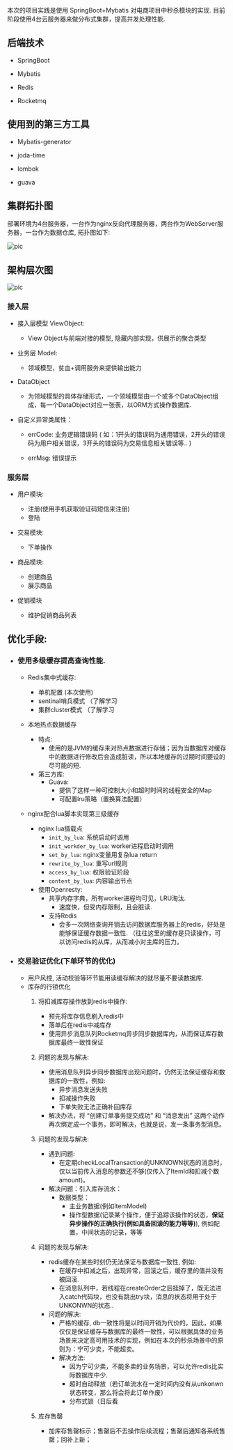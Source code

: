 本次的项目实践是使用 SpringBoot+Mybatis 对电商项目中秒杀模块的实现. 目前阶段使用4台云服务器来做分布式集群，提高并发处理性能.

## 后端技术

- SpringBoot

- Mybatis

- Redis

- Rocketmq

## 使用到的第三方工具

- Mybatis-generator

- joda-time

- lombok

- guava

## 集群拓扑图

部署环境为4台服务器，一台作为nginx反向代理服务器，两台作为WebServer服务器，一台作为数据仓库, 拓扑图如下:

![pic](https://ae01.alicdn.com/kf/Hcb1e9d3507b840dd8efad801f4fe5d67r.png)

## 架构层次图
![pic](https://ae01.alicdn.com/kf/Ha41f99ff143a42099dfc4082cddfc8425.png)


### 接入层
- 接入层模型 ViewObject: 
    - View Object与前端对接的模型, 隐藏内部实现，供展示的聚合类型
- 业务层 Model: 
    - 领域模型，贫血+调用服务来提供输出能力
- DataObject 
    - 为领域模型的具体存储形式，一个领域模型由一个或多个DataObject组成，每一个DataObject对应一张表，以ORM方式操作数据库.

- 自定义异常类属性：
    - errCode: 业务逻辑错误码 ( 如：1开头的错误码为通用错误，2开头的错误码为用户相关错误，3开头的错误码为交易信息相关错误等.. )

    - errMsg: 错误提示

### 服务层

- 用户模块:
    - 注册(使用手机获取验证码短信来注册)
    - 登陆

- 交易模块:
    - 下单操作

- 商品模块:
    - 创建商品
    - 展示商品

- 促销模块
    - 维护促销商品列表

## 优化手段:

- ### 使用多级缓存提高查询性能.
    - Redis集中式缓存:
        - 单机配置 (本次使用)
        - sentinal哨兵模式 （了解学习
        - 集群cluster模式 （了解学习
    
    - 本地热点数据缓存
        - 特点:
            - 使用的是JVM的缓存来对热点数据进行存储；因为当数据库对缓存中的数据进行修改后会造成脏读，所以本地缓存的过期时间要设的尽可能的短. 
        - 第三方库:
            - Guava:
                - 提供了这样一种可控制大小和超时时间的线程安全的Map
                - 可配置lru策略（置换算法配置）
    - nginx配合lua脚本实现第三级缓存
        - nginx lua插载点
            - `init_by_lua`: 系统启动时调用
            - `init_workder_by_lua`: worker进程启动时调用
            - `set_by_lua`: nginx变量用复杂lua return
            - `rewrite_by_lua`: 重写url规则
            - `access_by_lua`: 权限验证阶段
            - `content_by_lua`: 内容输出节点
        - 使用Openresty:
            - 共享内存字典，所有worker进程均可见，LRU淘汰. 
                - 速度快，但受内存限制，且会脏读.
            - 支持Redis
                - 会多一次网络查询开销去访问数据库服务器上的redis，好处是能够保证缓存数据一致性. （往往这里的缓存是只读操作，可以访问redis的从库，从而减小对主库的压力。
            
- ### 交易验证优化(下单环节的优化)
    - 用户风控, 活动校验等环节能用读缓存解决的就尽量不要读数据库.
    - 库存的行锁优化
        1. 将扣减库存操作放到redis中操作:
            - 预先将库存信息刷入redis中
            - 落单后在redis中减库存
            - 使用异步消息队列Rocketmq异步同步数据库内，从而保证库存数据库最终一致性保证
        2. 问题的发现与解决: 
            - 使用消息队列异步同步数据库出现问题时，仍然无法保证缓存和数据库的一致性，例如:
                - 异步消息发送失败
                - 扣减操作失败
                - 下单失败无法正确补回库存
            - 解决办法，将 “创建订单事务提交成功” 和 “消息发出” 这两个动作再次绑定成一个事务，即可解决，也就是说，发一条事务型消息。

        3. 问题的发现与解决:
            - 遇到问题:
                - 在定期checkLocalTransaction的UNKNOWN状态的消息时，仅以当前传入消息的参数还不够(仅传入了ItemId和扣减个数amount)。
            - 解决问题：引入库存流水：
                - 数据类型：
                    - 主业务数据(例如ItemModel)
                    - 操作型数据(记录某个操作，便于追踪该操作的状态，**保证异步操作的正确执行(例如具备回滚的能力等等)**), 例如配置，中间状态的记录，等等
        4. 问题的发现与解决:
            - redis缓存在某些时刻仍无法保证与数据库一致性, 例如:
                - 在缓存中扣减之后，出现异常，回滚之后，缓存里的值并没有被回滚.
                - 在消息队列中，若线程在createOrder之后挂掉了，既无法进入catch代码块，也没有跳出try块，消息的状态将用于处于UNKONWN的状态.. 
            - 问题的解决:
                - 严格的缓存, db一致性将是以时间开销为代价的，因此，如果仅仅是保证缓存与数据库的最终一致性，可以根据具体的业务场景来决定高可用技术的实现，例如在本次的秒杀场景中的原则为：宁可少卖，不能超卖。
                - 解决方法: 
                    - 因为宁可少卖，不能多卖的业务场景，可以允许redis比实际数据库中少.
                    - 超时自动释放（若订单流水在一定时间内没有从unkonwn状态转变，那么将会将此订单作废）
                    - 分布式锁（日后看
        5. 库存售罄
            - 加库存售罄标示；售罄后不去操作后续流程；售罄后通知各系统售罄；回补上新；
